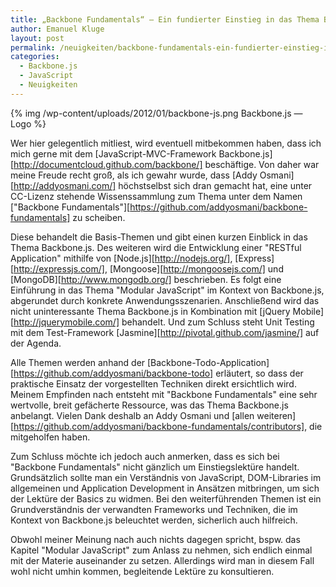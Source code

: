 ```yaml
---
title: „Backbone Fundamentals“ – Ein fundierter Einstieg in das Thema Backbone.js
author: Emanuel Kluge
layout: post
permalink: /neuigkeiten/backbone-fundamentals-ein-fundierter-einstieg-in-das-thema-backbone-js/
categories:
  - Backbone.js
  - JavaScript
  - Neuigkeiten
---
```


{% img /wp-content/uploads/2012/01/backbone-js.png Backbone.js &mdash; Logo %}

Wer hier gelegentlich mitliest, wird eventuell mitbekommen haben, dass ich mich gerne mit dem [JavaScript-MVC-Framework Backbone.js][http://documentcloud.github.com/backbone/] beschäftige. Von daher war meine Freude recht groß, als ich gewahr wurde, dass [Addy Osmani][http://addyosmani.com/] höchstselbst sich dran gemacht hat, eine unter CC-Lizenz stehende Wissenssammlung zum Thema unter dem Namen ["Backbone Fundamentals"][https://github.com/addyosmani/backbone-fundamentals] zu scheiben.

Diese behandelt die Basis-Themen und gibt einen kurzen Einblick in das Thema Backbone.js. Des weiteren wird die Entwicklung einer "RESTful Application" mithilfe von [Node.js][http://nodejs.org/], [Express][http://expressjs.com/], [Mongoose][http://mongoosejs.com/] und [MongoDB][http://www.mongodb.org/] beschrieben. Es folgt eine Einführung in das Thema "Modular JavaScript" im Kontext von Backbone.js, abgerundet durch konkrete Anwendungsszenarien. Anschließend wird das nicht uninteressante Thema Backbone.js in Kombination mit [jQuery Mobile][http://jquerymobile.com/] behandelt. Und zum Schluss steht Unit Testing mit dem Test-Framework [Jasmine][http://pivotal.github.com/jasmine/] auf der Agenda.

Alle Themen werden anhand der [Backbone-Todo-Application][https://github.com/addyosmani/backbone-todo] erläutert, so dass der praktische Einsatz der vorgestellten Techniken direkt ersichtlich wird. Meinem Empfinden nach entsteht mit "Backbone Fundamentals" eine sehr wertvolle, breit gefächerte Ressource, was das Thema Backbone.js anbelangt. Vielen Dank deshalb an Addy Osmani und [allen weiteren][https://github.com/addyosmani/backbone-fundamentals/contributors], die mitgeholfen haben.

Zum Schluss möchte ich jedoch auch anmerken, dass es sich bei "Backbone Fundamentals" nicht gänzlich um Einstiegslektüre handelt. Grundsätzlich sollte man ein Verständnis von JavaScript, DOM-Libraries im allgemeinen und Application Development in Ansätzen mitbringen, um sich der Lektüre der Basics zu widmen. Bei den weiterführenden Themen ist ein Grundverständnis der verwandten Frameworks und Techniken, die im Kontext von Backbone.js beleuchtet werden, sicherlich auch hilfreich.

Obwohl meiner Meinung nach auch nichts dagegen spricht, bspw. das Kapitel "Modular JavaScript" zum Anlass zu nehmen, sich endlich einmal mit der Materie auseinander zu setzen. Allerdings wird man in diesem Fall wohl nicht umhin kommen, begleitende Lektüre zu konsultieren.
